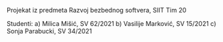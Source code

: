 Projekat iz predmeta Razvoj bezbednog softvera, SIIT
Tim 20

Studenti:
a) Milica Mišić, SV 62/2021
b) Vasilije Marković, SV 15/2021
c) Sonja Parabucki, SV 34/2021
